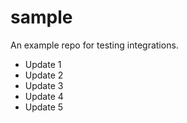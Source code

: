 # sample
An example repo for testing integrations.

* Update 1
* Update 2
* Update 3
* Update 4
* Update 5  
